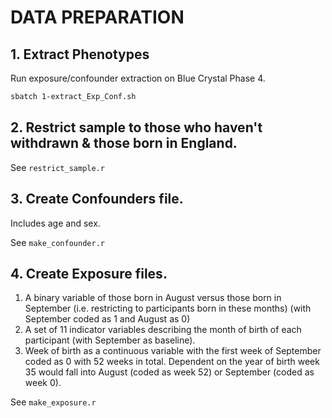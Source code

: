 # DATA PREPARATION

## 1. Extract Phenotypes

Run exposure/confounder extraction on Blue Crystal Phase 4.

```bash
sbatch 1-extract_Exp_Conf.sh
```

## 2. Restrict sample to those who haven't withdrawn & those  born in England.

See ```restrict_sample.r```

## 3. Create Confounders file.

Includes age and sex.

See ```make_confounder.r```

## 4. Create Exposure files.

1. A binary variable of those born in August versus those born in September (i.e. restricting to participants born in these months) (with September coded as 1 and August as 0)
2. A set of 11 indicator variables describing the month of birth of each participant (with September as baseline).
3. Week of birth as a continuous variable with the first week of September coded as 0 with 52 weeks in total. Dependent on the year of birth week 35 would fall into August (coded as week 52) or September (coded as week 0).

See ```make_exposure.r```
